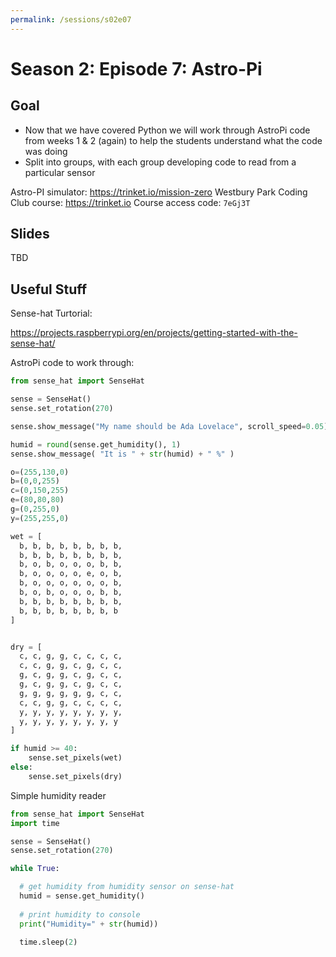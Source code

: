 ```yaml
---
permalink: /sessions/s02e07
---
```

# Season 2: Episode 7: Astro-Pi

## Goal

- Now that we have covered Python we will work through AstroPi code from weeks 1 & 2 (again) to help the students understand what the code was doing
- Split into groups, with each group developing code to read from a particular sensor

Astro-PI simulator: https://trinket.io/mission-zero
Westbury Park Coding Club course: https://trinket.io
Course access code: `7eGj3T`

## Slides

TBD

## Useful Stuff

Sense-hat Turtorial:

https://projects.raspberrypi.org/en/projects/getting-started-with-the-sense-hat/


AstroPi code to work through:

```python
from sense_hat import SenseHat

sense = SenseHat()
sense.set_rotation(270)

sense.show_message("My name should be Ada Lovelace", scroll_speed=0.05)

humid = round(sense.get_humidity(), 1)
sense.show_message( "It is " + str(humid) + " %" )

o=(255,130,0)
b=(0,0,255)
c=(0,150,255)
e=(80,80,80)
g=(0,255,0)
y=(255,255,0)

wet = [
  b, b, b, b, b, b, b, b,
  b, b, b, b, b, b, b, b,
  b, o, b, o, o, o, b, b,
  b, o, o, o, o, e, o, b,
  b, o, o, o, o, o, o, b,
  b, o, b, o, o, o, b, b,
  b, b, b, b, b, b, b, b,
  b, b, b, b, b, b, b, b
]


dry = [
  c, c, g, g, c, c, c, c,
  c, c, g, g, c, g, c, c,
  g, c, g, g, c, g, c, c,
  g, c, g, g, c, g, c, c,
  g, g, g, g, g, g, c, c,
  c, c, g, g, c, c, c, c,
  y, y, y, y, y, y, y, y,
  y, y, y, y, y, y, y, y
]

if humid >= 40:
    sense.set_pixels(wet)
else:
    sense.set_pixels(dry)

```

Simple humidity reader

```python
from sense_hat import SenseHat
import time

sense = SenseHat()
sense.set_rotation(270)

while True:

  # get humidity from humidity sensor on sense-hat
  humid = sense.get_humidity()
  
  # print humidity to console
  print("Humidity=" + str(humid))
  
  time.sleep(2)
```


